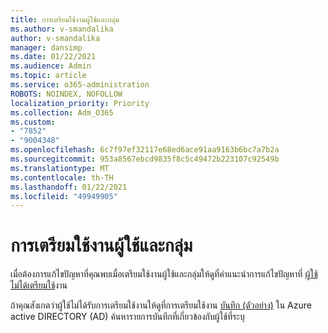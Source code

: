 ```yaml
---
title: การเตรียมใช้งานผู้ใช้และกลุ่ม
ms.author: v-smandalika
author: v-smandalika
manager: dansimp
ms.date: 01/22/2021
ms.audience: Admin
ms.topic: article
ms.service: o365-administration
ROBOTS: NOINDEX, NOFOLLOW
localization_priority: Priority
ms.collection: Adm_O365
ms.custom:
- "7852"
- "9004348"
ms.openlocfilehash: 6c7f97ef32117e68ed6ace91aa9163b6bc7a7b2a
ms.sourcegitcommit: 953a8567ebcd9835f8c5c49472b223107c92549b
ms.translationtype: MT
ms.contentlocale: th-TH
ms.lasthandoff: 01/22/2021
ms.locfileid: "49949905"
---
```

# <a name="provisioning-users-and-groups"></a>การเตรียมใช้งานผู้ใช้และกลุ่ม

เมื่อต้องการแก้ไขปัญหาที่คุณพบเมื่อเตรียมใช้งานผู้ใช้และกลุ่มให้ดูที่คำแนะนำการแก้ไขปัญหาที่ [ผู้ใช้ไม่ได้เตรียมใช้](https://docs.microsoft.com/azure/active-directory/app-provisioning/application-provisioning-config-problem-no-users-provisioned)งาน

ถ้าคุณสังเกตว่าผู้ใช้ไม่ได้รับการเตรียมใช้งานให้ดูที่การเตรียมใช้งาน [บันทึก (ตัวอย่าง)](https://docs.microsoft.com/azure/active-directory/reports-monitoring/concept-provisioning-logs) ใน Azure active DIRECTORY (AD) ค้นหารายการบันทึกที่เกี่ยวข้องกับผู้ใช้ที่ระบุ

